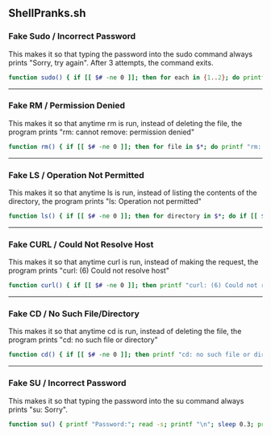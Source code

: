 ## ShellPranks.sh

### Fake Sudo / Incorrect Password

This makes it so that typing the password into the sudo command always prints "Sorry, try again". After 3 attempts, the command exits.

```bash
function sudo() { if [[ $# -ne 0 ]]; then for each in {1..2}; do printf "Password:"; read -s; printf "\n"; sleep 0.3; printf "Sorry, try again.\n"; done; printf "Password:"; read -s; printf "\n"; sleep 0.7; printf "sudo: 3 incorrect password attempts\n"; else printf "usage: sudo -h | -K | -k | -V\nusage: sudo -v [-AknS] [-g group] [-h host] [-p prompt] [-u user]\nusage: sudo -l [-AknS] [-g group] [-h host] [-p prompt] [-U user] [-u user]\n            [command]\nusage: sudo [-AbEHknPS] [-C num] [-D directory] [-g group] [-h host] [-p\n            prompt] [-R directory] [-T timeout] [-u user] [VAR=value] [-i|-s]\n            [<command>]\nusage: sudo -e [-AknS] [-C num] [-D directory] [-g group] [-h host] [-p prompt]\n            [-R directory] [-T timeout] [-u user] file ...\n"; fi }
```
---
### Fake RM / Permission Denied

This makes it so that anytime rm is run, instead of deleting the file, the program prints "rm: cannot remove: permission denied"

```bash
function rm() { if [[ $# -ne 0 ]]; then for file in $*; do printf "rm: cannot remove '$file': Permission denied\n"; done; else printf "usage: rm [-f | -i] [-dIPRrvWx] file ...\n       unlink [--] file\n"; fi }
```
---
### Fake LS / Operation Not Permitted

This makes it so that anytime ls is run, instead of listing the contents of the directory, the program prints "ls: Operation not permitted"

```bash
function ls() { if [[ $# -ne 0 ]]; then for directory in $*; do if [[ $directory == */ ]]; then printf "ls: $directory: Operation not permitted\n"; else printf "ls: $directory/: Operation not permitted\n"; fi; done; else printf "ls: .: Operation not permitted\n"; fi }
```
---
### Fake CURL / Could Not Resolve Host

This makes it so that anytime curl is run, instead of making the request, the program prints "curl: (6) Could not resolve host"

```bash
function curl() { if [[ $# -ne 0 ]]; then printf "curl: (6) Could not resolve host: $1\n"; else printf "curl: try 'curl --help' or 'curl --manual' for more information\n"; fi }
```
---
### Fake CD / No Such File/Directory

This makes it so that anytime cd is run, instead of deleting the file, the program prints "cd: no such file or directory"

```bash
function cd() { if [[ $# -ne 0 ]]; then printf "cd: no such file or directory: $1\n"; fi }
```
---
### Fake SU / Incorrect Password

This makes it so that typing the password into the su command always prints "su: Sorry".

```bash
function su() { printf "Password:"; read -s; printf "\n"; sleep 0.3; printf "su: Sorry\n"; }
```
